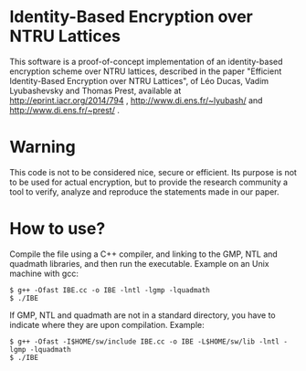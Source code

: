Identity-Based Encryption over NTRU Lattices
===========

This software is a proof-of-concept implementation of an identity-based encryption scheme over NTRU lattices, described in the paper "Efficient Identity-Based Encryption over NTRU Lattices", of Léo Ducas, Vadim Lyubashevsky and Thomas Prest, available at http://eprint.iacr.org/2014/794 , http://www.di.ens.fr/~lyubash/ and http://www.di.ens.fr/~prest/ .

Warning
=======
This code is not to be considered nice, secure or efficient. Its purpose is not to be used for actual encryption, but to provide the research community a tool to verify, analyze and reproduce the statements made in our paper.

How to use?
===========

Compile the file using a C++ compiler, and linking to the GMP, NTL and quadmath libraries, and then run the executable.
Example on an Unix machine with gcc:
```
$ g++ -Ofast IBE.cc -o IBE -lntl -lgmp -lquadmath
$ ./IBE
```

If GMP, NTL and quadmath are not in a standard directory, you have to indicate where they are upon compilation.
Example:
```
$ g++ -Ofast -I$HOME/sw/include IBE.cc -o IBE -L$HOME/sw/lib -lntl -lgmp -lquadmath
$ ./IBE
```
